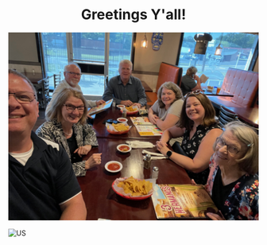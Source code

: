 <h1 style="text-align:center">Greetings Y'all!</h1>

![The Lattimore Double Firsts](assets/images/double_firsts.jpeg)


<div><img src="/personal_website/assets/images/double_firsts.jpeg" alt="US" style="width:150px;height:100px";></div>
